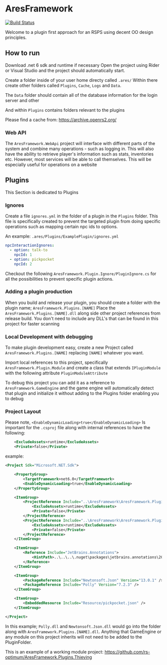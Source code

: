# AresFramework
[![Build Status](https://dev.azure.com/AresFramework/AresFramework/_apis/build/status/rs-optimum.AresFramework?branchName=release)](https://dev.azure.com/AresFramework/AresFramework/_build/latest?definitionId=1&branchName=release)

Welcome to a plugin first approach for an RSPS using decent OO design principles.

## How to run
Download .net 6 sdk and runtime if necessary
Open the project using Rider or Visual Studio and the project should automatically start.

Create a folder inside of your user home directy called `.ares/`
Within there create other folders called `Plugins`, `Cache`, `Logs` and `Data`.

The `Data` folder should contain all of the database information for the login server and other 

And within `Plugins` contains folders relevant to the plugins

Please find a cache from: https://archive.openrs2.org/

### Web API
The `AresFramework.WebApi` project will interface with different parts of the system and combine many operations - such as logging in. 
This will also have the ability to retrieve player's information such as stats, inventories etc. However, most services will be able to call themselves. This will be especially useful for operations on a website

## Plugins
This Section is dedicated to Plugins

### Ignores
Create a file `ignores.yml` in the folder of a plugin in the `Plugins` folder. This file is specifically created to prevent the targeted plugin from 
doing specific operations such as mapping certain npc ids to options.

An example:
`.ares/Plugins/ExamplePlugin/ignores.yml`
```yaml
npcInteractionIgnores:
  - option: talk-to
    npcId: 1
  - option: pickpocket
    npcId: 2
```

Checkout the following `AresFramework.Plugin.Ignore/PluginIgnore.cs` for all the possibilities to prevent specific plugin actions.

### Adding a plugin production
When you build and release your plugin, you should create a folder with the plugin name; `AresFramework.Plugins.[NAME]` 
Place the `AresFramework.Plugins.[NAME].dll` along side other project references from release build. You don't need to include any DLL's that can be found in this project for faster scanning

### Local Development with debugging
To make plugin development easy, create a new Project called `AresFramework.Plugins.[NAME]` replacing `[NAME]` whatever you want.

Import local references to this project, specifically `AresFramework.Plugin.Module` and create a class
that extends `IPluginModule` with the following attribute `PluginModuleAttribute`

To debug this project you can add it as a reference to `AresFramework.GameEngine` and the game engine will automatically detect that plugin and initialize it without adding to the Plugins folder enabling you to debug

### Project Layout

Please note, `<EnableDynamicLoading>true</EnableDynamicLoading>` Is important for the `.csproj` file
along with internal references to have the following:
```xml
    <ExcludeAssets>runtime</ExcludeAssets>
    <Private>false</Private>
```
example:
```xml
<Project Sdk="Microsoft.NET.Sdk">

    <PropertyGroup>
        <TargetFramework>net6.0</TargetFramework>
        <EnableDynamicLoading>true</EnableDynamicLoading>
    </PropertyGroup>

    <ItemGroup>
        <ProjectReference Include="..\AresFramework\AresFramework.Plugin.Loaders\AresFramework.Plugin.Loaders.csproj">
            <ExcludeAssets>runtime</ExcludeAssets>
            <Private>false</Private>
        </ProjectReference>
        <ProjectReference Include="..\AresFramework\AresFramework.Plugin.Module\AresFramework.Plugin.Module.csproj">
            <ExcludeAssets>runtime</ExcludeAssets>
            <Private>false</Private>
        </ProjectReference>
    </ItemGroup>

    <ItemGroup>
        <Reference Include="JetBrains.Annotations">
            <HintPath>..\..\..\.nuget\packages\jetbrains.annotations\2022.1.0\lib\netstandard2.0\JetBrains.Annotations.dll</HintPath>
        </Reference>
    </ItemGroup>

    <ItemGroup>
        <PackageReference Include="Newtonsoft.Json" Version="13.0.1" />
        <PackageReference Include="Polly" Version="7.2.3" />
    </ItemGroup>

    <ItemGroup>
        <EmbeddedResource Include="Resource/pickpocket.json" />
    </ItemGroup>

</Project>
```

In this example; `Polly.dll` and `Newtonsoft.Json.dll` would go into the folder along with `AresFramework.Plugins.[NAME].dll`. Anything that GameEngine or any module on this project inherits will not need to be added to the PluginFolder.

This is an example of a working module project: https://github.com/rs-optimum/AresFramework.Plugins.Thieving
